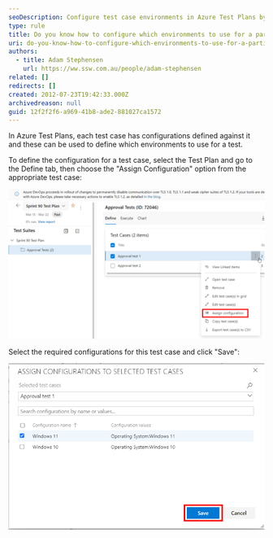 ```yaml
---
seoDescription: Configure test case environments in Azure Test Plans by selecting "Assign Configuration" and choosing required settings to define which environments to use.
type: rule
title: Do you know how to configure which environments to use for a particular test?
uri: do-you-know-how-to-configure-which-environments-to-use-for-a-particular-test
authors:
  - title: Adam Stephensen
    url: https://ww.ssw.com.au/people/adam-stephensen
related: []
redirects: []
created: 2012-07-23T19:42:33.000Z
archivedreason: null
guid: 12f2f2f6-a969-41b8-ade2-881027ca1572
---
```


In Azure Test Plans, each test case has configurations defined against it and these can be used to define which environments to use for a test.

<!--endintro-->

To define the configuration for a test case, select the Test Plan and go to the Define tab, then choose the "Assign Configuration" option from the appropriate test case:

![Figure: Click on "Assign Configuration" from the appropriate test case](assign-configurations.jpg)

Select the required configurations for this test case and click "Save":

![Figure: Choose from the available configurations, then click the "Save" button](assign-configurations-save.jpg)
